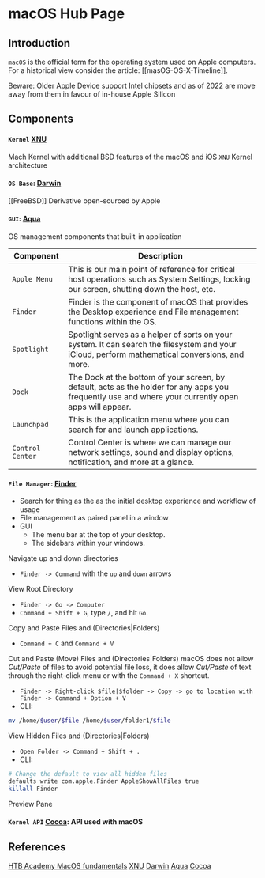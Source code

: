 # macOS Hub Page

## Introduction

`macOS` is the official term for the operating system used on Apple computers. For a historical view consider the article: [[masOS-OS-X-Timeline]].

Beware: Older Apple Device support Intel chipsets and as of 2022 are move away from them in favour of in-house Apple Silicon 

## Components

#### `Kernel` [XNU](https://github.com/apple/darwin-xnu)

Mach Kernel with additional BSD features of the macOS and iOS `XNU` Kernel architecture

####  `OS Base`: [Darwin](https://github.com/apple/darwin-xnu) 

[[FreeBSD]] Derivative open-sourced by Apple


#### `GUI`: [Aqua](https://en.wikipedia.org/wiki/Aqua_(user_interface)#References)

OS management components that built-in application  

|**Component**|**Description**|
|---|---|
|`Apple Menu`|This is our main point of reference for critical host operations such as System Settings, locking our screen, shutting down the host, etc.|
|`Finder`|Finder is the component of macOS that provides the Desktop experience and File management functions within the OS.|
|`Spotlight`|Spotlight serves as a helper of sorts on your system. It can search the filesystem and your iCloud, perform mathematical conversions, and more.|
|`Dock`|The Dock at the bottom of your screen, by default, acts as the holder for any apps you frequently use and where your currently open apps will appear.|
|`Launchpad`|This is the application menu where you can search for and launch applications.|
|`Control Center`|Control Center is where we can manage our network settings, sound and display options, notification, and more at a glance.|


#### `File Manager`: [Finder](https://support.apple.com/en-us/HT201732) 

- Search for thing as the as the initial desktop experience and workflow of usage
- File management as paired panel in a window
- GUI
	 - The menu bar at the top of your desktop.
	- The sidebars within your windows.

Navigate up and down directories 
- `Finder -> Command` with the `up` and `down` arrows

View Root Directory
- `Finder -> Go -> Computer`
- `Command + Shift + G`, type `/`, and hit `Go`.

Copy and Paste Files and (Directories|Folders)
- `Command + C` and `Command + V`

Cut and Paste (Move) Files and (Directories|Folders)
macOS does not allow *Cut/Paste* of files to avoid potential file loss, it does allow *Cut/Paste* of text through the right-click menu or with the `Command + X` shortcut.
- `Finder -> Right-click $file|$folder -> Copy -> go to location with Finder -> Command + Option + V`
- CLI:
```bash
mv /home/$user/$file /home/$user/folder1/$file
```

View Hidden Files and (Directories|Folders)
-  `Open Folder -> Command + Shift + .`
- CLI:
```bash
# Change the default to view all hidden files
defaults write com.apple.Finder AppleShowAllFiles true
killall Finder
```

Preview Pane



#### `Kernel API` [Cocoa](https://developer.apple.com/library/archive/documentation/macOSX/Conceptual/OSX_Technology_Overview/CocoaApplicationLayer/CocoaApplicationLayer.html): API used with macOS




## References

[HTB Academy MacOS fundamentals](https://academy.hackthebox.com/module/157/section/1520)
[XNU](https://github.com/apple/darwin-xnu)
[Darwin](https://github.com/apple/darwin-xnu)
[Aqua](https://en.wikipedia.org/wiki/Aqua_(user_interface)#References)
[Cocoa](https://developer.apple.com/library/archive/documentation/macOSX/Conceptual/OSX_Technology_Overview/CocoaApplicationLayer/CocoaApplicationLayer.html) 